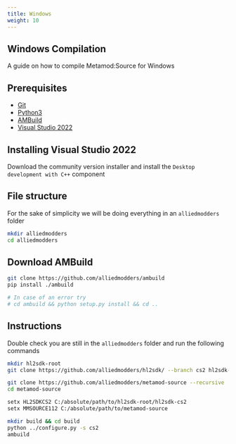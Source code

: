 ```yaml
---
title: Windows
weight: 10
---
```


## Windows Compilation

A guide on how to compile Metamod:Source for Windows

## Prerequisites
- [Git](https://git-scm.com/downloads)
- [Python3](https://www.python.org/downloads)
- [AMBuild](https://wiki.alliedmods.net/AMBuild)
- [Visual Studio 2022](https://visualstudio.microsoft.com/downloads/)

## Installing Visual Studio 2022

Download the community version installer and install the `Desktop development with C++` component

## File structure

For the sake of simplicity we will be doing everything in an `alliedmodders` folder

```bash
mkdir alliedmodders
cd alliedmodders
```

## Download AMBuild
```bash
git clone https://github.com/alliedmodders/ambuild
pip install ./ambuild

# In case of an error try
# cd ambuild && python setup.py install && cd ..
```

## Instructions

Double check you are still in the `alliedmodders` folder and run the following commands

```bash
mkdir hl2sdk-root
git clone https://github.com/alliedmodders/hl2sdk/ --branch cs2 hl2sdk-root/hl2sdk-cs2

git clone https://github.com/alliedmodders/metamod-source --recursive
cd metamod-source

setx HL2SDKCS2 C:/absolute/path/to/hl2sdk-root/hl2sdk-cs2
setx MMSOURCE112 C:/absolute/path/to/metamod-source

mkdir build && cd build
python ../configure.py -s cs2
ambuild
```